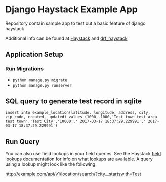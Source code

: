 # Django Haystack Example App
Repository contain sample app to test out a basic feature of django haystack

Additional info can be found at [Haystack](https://django-haystack.readthedocs.io/en/master/index.html) and [drf_haystack](https://drf-haystack.readthedocs.io/en/latest/01_intro.html) 

## Application Setup

### Run Migrations
- `python manage.py migrate`
- `python manage.py runserver`

## SQL query to generate test record in sqlite
`insert into example_location(latitude, longitude, address, city, zip_code, created, updated) values (1000,-1000,'Test town test area test town','Test City','10000',' 2017-03-17 18:37:29.229991',' 2017-03-17 18:37:29.229991')`


## Run Query

You can also use field lookups in your field queries. See the Haystack [field lookups](https://django-haystack.readthedocs.io/en/latest/searchqueryset_api.html?highlight=lookups#id1) documentation for info on what lookups are available. A query using a lookup might look like the following:

http://example.com/api/v1/location/search/?city__startswith=Test
